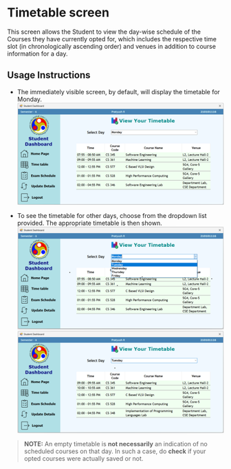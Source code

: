 # Timetable screen
This screen allows the Student to view the day-wise schedule of the Courses they have currently opted for, which includes the respective time slot (in chronologically ascending order) and venues in addition to course information for a day.

## Usage Instructions

- The immediately visible screen, by default, will display the timetable for Monday.
![alt-syntax](./assets/default-student-tt.png)

- To see the timetable for other days, choose from the dropdown list provided. The appropriate timetable is then shown.
![alt-syntax](./assets/dropdown-student-tt.png)
![alt-syntax](./assets/selected-student-tt.png)


> **NOTE:** 
An empty timetable is **not necessarily** an indication of no scheduled courses on that day. In such a case, do **check** if your opted courses were actually saved or not.

[//]: # (Author: Pratyush R)